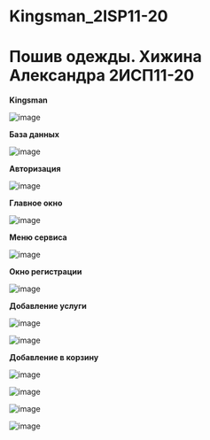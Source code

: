 # Kingsman_2ISP11-20 

<h1> Пошив одежды. Хижина Александра 2ИСП11-20 </h1>

<b> Kingsman </b>

![image](https://github.com/otravleno/Kingsman_2ISP11-20/assets/126570564/03d0223c-afb3-4ef0-a5f0-d8a87faaad1a)


<b> База данных </b>

![image](https://github.com/otravleno/Kingsman_2ISP11-20/assets/126570564/5d80548a-e40a-4811-99f3-aa66a55d50b0)

<b> Авторизация </b>

![image](https://github.com/otravleno/Kingsman_2ISP11-20/assets/126570564/d7b38d3d-abbe-4472-b244-d5b2996e164d)

<b> Главное окно </b>

![image](https://github.com/otravleno/Kingsman_2ISP11-20/assets/126570564/ec81bc18-4030-447e-bda3-0329945b2cdc)

<b> Меню сервиса </b>

![image](https://github.com/otravleno/Kingsman_2ISP11-20/assets/126570564/c05fa6d5-d12e-4edc-84f5-01382c6fc96e)

<b> Окно регистрации </b>

![image](https://github.com/otravleno/Kingsman_2ISP11-20/assets/126570564/a8b3b2bd-1738-4216-b63d-bc8ab6d2b727)

<b> Добавление услуги </b>

![image](https://user-images.githubusercontent.com/131613999/235537180-451684bb-357e-4ff6-a9fc-fbd618ba6c55.png)

![image](https://user-images.githubusercontent.com/131613999/235537212-4fd016ba-b104-4ecb-8f57-7b558bc2a677.png)

<b> Добавление в корзину </b>

![image](https://user-images.githubusercontent.com/131613999/235538393-45f0a4a4-bfd6-446d-9dfe-7fe62ea9c803.png)

![image](https://user-images.githubusercontent.com/131613999/235538413-a95816b1-4d77-42b7-b68f-1558919af11d.png)

![image](https://user-images.githubusercontent.com/131613999/235538603-a2ddcff7-8cfa-4e24-96fa-c51bd87b28e1.png)

![image](https://user-images.githubusercontent.com/131613999/235538608-8d56cc76-a726-4003-89b8-08d799f732f0.png)


